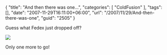 {
	"title": "And then there was one...",
	"categories": [
		"ColdFusion"
	],
	"tags": [],
	"date": "2007-11-29T16:11:00+06:00",
	"url": "/2007/11/29/And-then-there-was-one",
	"guid": "2505"
}

Guess what Fedex just dropped off?

<img src="http://www.raymondcamden.com/images/DSC01823.jpg">

Only one more to go!